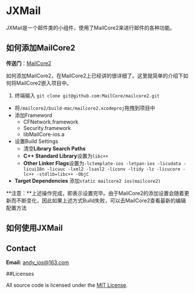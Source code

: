 # JXMail

JXMail是一个邮件类的小组件，使用了MailCore2来进行邮件的各种功能。

## 如何添加MailCore2

**传送门**：[MailCore2](https://github.com/MailCore/mailcore2)

如何添加MailCore2，在MailCore2上已经讲的很详细了。这里就简单的介绍下如何将MailCore2嵌入项目中。

1. 终端输入 `git clone git@github.com:MailCore/mailcore2.git`
* 将`/mailcore2/build-mac/mailcore2.xcodeproj`拖拽到项目中
* 添加Frameword
	* CFNetwork.framework
	* Security.framework
	* libMailCore-ios.a
* 设置Build Settings
	* 清空**Library Search Paths**
	* **C++ Standard Library**设置为`libc++`
	* **Other Linker Flags**设置为`-lctemplate-ios -letpan-ios -licudata -licui18n -licuuc -lxml2 -lsasl2 -liconv -ltidy -lz -licucore -lc++ -stdlib=libc++ -ObjC`
* **Target Dependencies** 添加`static mailcore2 ios(mailcore2)`

**注意：**上述操作完成，即表示设置完毕。由于MailCore2的添加设置会随着更新而不断变化，因此如果上述方式Build失败，可以去MailCore2查看最新的编辑配置方法

## 如何使用JXMail




## Contact
**Email:** andy_ios@163.com


##Licenses

All source code is licensed under the [MIT License](https://github.com/andy0323/JXRegular/blob/master/LICENSE).

